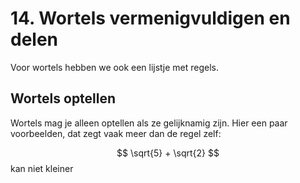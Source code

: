 # 14. Wortels vermenigvuldigen en delen

Voor wortels hebben we ook een lijstje met regels.

## Wortels optellen
Wortels mag je alleen optellen als ze gelijknamig zijn. Hier een paar voorbeelden, dat zegt vaak meer dan de regel zelf:

$$ \sqrt{5} + \sqrt{2} $$ kan niet kleiner


